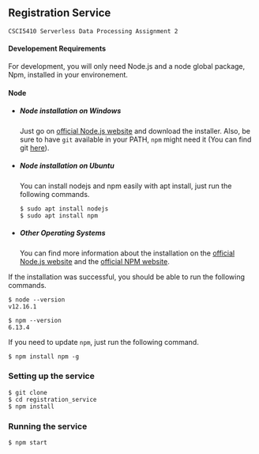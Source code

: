 ## Registration Service
    CSCI5410 Serverless Data Processing Assignment 2

#### Developement Requirements

For development, you will only need Node.js and a node global package, Npm, installed in your environement.

#### Node
- ##### Node installation on Windows

  Just go on [official Node.js website](https://nodejs.org/) and download the installer.
Also, be sure to have `git` available in your PATH, `npm` might need it (You can find git [here](https://git-scm.com/)).

- ##### Node installation on Ubuntu

  You can install nodejs and npm easily with apt install, just run the following commands.

      $ sudo apt install nodejs
      $ sudo apt install npm

- ##### Other Operating Systems
  You can find more information about the installation on the [official Node.js website](https://nodejs.org/) and the [official NPM website](https://npmjs.org/).

If the installation was successful, you should be able to run the following commands.

    $ node --version
    v12.16.1

    $ npm --version
    6.13.4

If you need to update `npm`, just run the following command.

    $ npm install npm -g


### Setting up the service

    $ git clone 
    $ cd registration_service
    $ npm install

### Running the service

    $ npm start
